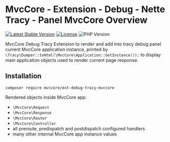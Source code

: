 # MvcCore - Extension - Debug - Nette Tracy - Panel MvcCore Overview

[![Latest Stable Version](https://img.shields.io/badge/Stable-v5.3.0-brightgreen.svg?style=plastic)](https://github.com/mvccore/ext-debug-tracy-mvccore/releases)
[![License](https://img.shields.io/badge/License-BSD%203-brightgreen.svg?style=plastic)](https://mvccore.github.io/docs/mvccore/5.0.0/LICENSE.md)
![PHP Version](https://img.shields.io/badge/PHP->=5.4-brightgreen.svg?style=plastic)

MvcCore Debug Tracy Extension to render and add into tracy debug panel current MvcCore application instance, printed by `\Tracy\Dumper::toHtml(\MvcCore\Application::GetInstance());` to display main application objects used to render current page response.

## Installation
```shell
composer require mvccore/ext-debug-tracy-mvccore
```

Rendered objects inside MvcCore app: 
- `\MvcCore\Request`
- `\MvcCore\Response`
- `\MvcCore\Router`
- `\MvcCore\Controller`
- all preroute, predispatch and postdispatch configured handlers
- many other internal MvcCore app instance values
